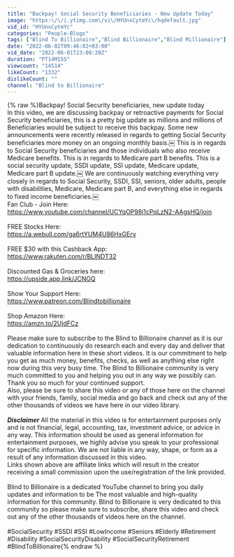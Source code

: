 ```yaml
---
title: "Backpay! Social Security Beneficiaries - New Update Today"
image: "https:\/\/i.ytimg.com\/vi\/HYUnxCytmYc\/hqdefault.jpg"
vid_id: "HYUnxCytmYc"
categories: "People-Blogs"
tags: ["Blind To Billionaire","Blind Billionaire","Blind Millionaire"]
date: "2022-06-02T09:46:02+03:00"
vid_date: "2022-06-01T23:00:20Z"
duration: "PT14M15S"
viewcount: "14514"
likeCount: "1332"
dislikeCount: ""
channel: "Blind to Billionaire"
---
```

{% raw %}Backpay! Social Security beneficiaries, new update today<br />In this video, we are discussing backpay or retroactive payments for Social Security beneficiaries, this is a pretty big update as millions and millions of Beneficiaries would be subject to receive this backpay. Some new announcements were recently released in regards to getting Social Security beneficiaries more money on an ongoing monthly basis.￼ This is in regards to Social Security beneficiaries and those individuals who also receive Medicare benefits. This is in regards to Medicare part B benefits. This is a social security update, SSDI update, SSI update, Medicare update, Medicare part B update.￼ We are continuously watching everything very closely in regards to Social Security, SSDI, SSI, seniors, older adults, people with disabilities, Medicare, Medicare part B, and everything else in regards to fixed income beneficiaries.￼<br />Fan Club - Join Here:<br /><a rel="nofollow" target="blank" href="https://www.youtube.com/channel/UCYqOP98j1cPqLzN2-AAgsHQ/join">https://www.youtube.com/channel/UCYqOP98j1cPqLzN2-AAgsHQ/join</a><br /><br />FREE Stocks Here:<br /><a rel="nofollow" target="blank" href="https://a.webull.com/ga6rtYUM4U86HxGErv">https://a.webull.com/ga6rtYUM4U86HxGErv</a><br /><br />FREE $30 with this Cashback App: <br /><a rel="nofollow" target="blank" href="https://www.rakuten.com/r/BLINDT32">https://www.rakuten.com/r/BLINDT32</a><br /><br />Discounted Gas &amp; Groceries here:<br /><a rel="nofollow" target="blank" href="https://upside.app.link/JCNGQ">https://upside.app.link/JCNGQ</a><br /><br />Show Your Support Here:<br /><a rel="nofollow" target="blank" href="https://www.patreon.com/Blindtobillionaire">https://www.patreon.com/Blindtobillionaire</a><br /><br />Shop Amazon Here:<br /><a rel="nofollow" target="blank" href="https://amzn.to/2UjdFCz">https://amzn.to/2UjdFCz</a><br /><br />Please make sure to subscribe to the Blind to Billionaire channel as it is our dedication to continuously do research each and every day and deliver that valuable information here in these short videos. It is our commitment to help you get as much money, benefits, checks, as well as anything else right now during this very busy time. The Blind to Billionaire community is very much committed to you and helping you out in any way we possibly can. Thank you so much for your continued support.<br />Also, please be sure to share this video or any of those here on the channel with your friends, family, social media and go back and check out any of the other thousands of videos we have here in our video library.<br /><br />***Disclaimer*** All the material in this video is for entertainment purposes only and is not financial, legal, accounting, tax, investment advice, or advice in any way. This information should be used as general information for entertainment purposes, we highly advise you speak to your professional for specific information. We are not liable in any way, shape, or form as a result of any information discussed in this video. <br />Links shown above are affiliate links which will result in the creator receiving a small commission upon the use/registration of the link provided.<br /><br />Blind to Billionaire is a dedicated YouTube channel to bring you daily updates and information to be The most valuable and high-quality information for this community. Blind to Billionaire is very dedicated to this community so please make sure to subscribe, share this video and check out any of the other thousands of videos here on the channel.<br /><br />#SocialSecurity #SSDI #SSI #LowIncome #Seniors #Elderly #Retirement #Disability #SocialSecurityDisability #SocialSecurityRetirement #BlindToBillionaire{% endraw %}
